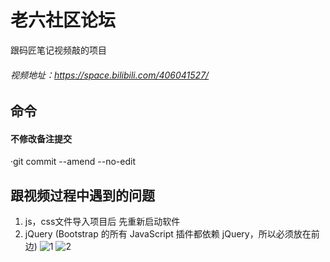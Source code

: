 # 老六社区论坛
跟码匠笔记视频敲的项目
###### 视频地址：https://space.bilibili.com/406041527/
## 命令
#### 不修改备注提交
·git commit --amend --no-edit
## 跟视频过程中遇到的问题
 1. js，css文件导入项目后  先重新启动软件 
 2. jQuery (Bootstrap 的所有 JavaScript 插件都依赖 jQuery，所以必须放在前边)
 ![1](img/readme1.PNG)
 ![2](img/readme2.PNG)
